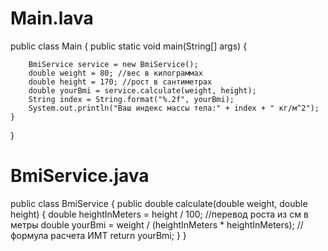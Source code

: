 # Main.lava

public class Main {
    public static void main(String[] args) {

        BmiService service = new BmiService();
        double weight = 80; //вес в килограммах
        double height = 170; //рост в сантиметрах
        double yourBmi = service.calculate(weight, height);
        String index = String.format("%.2f", yourBmi);
        System.out.println("Ваш индекс массы тела:" + index + " кг/м^2");
    }
}

# BmiService.java

public class BmiService {
    public double calculate(double weight, double height) {
        double heightInMeters = height / 100; //перевод роста из см в метры
        double yourBmi = weight / (heightInMeters * heightInMeters); //формула расчета ИМТ
        return yourBmi;
    }
}
